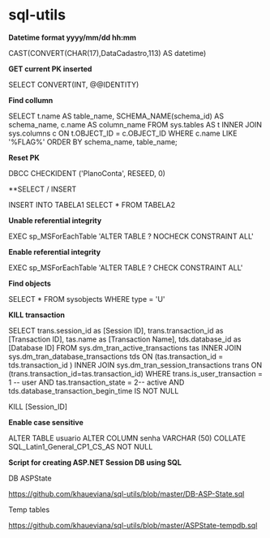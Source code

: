 # sql-utils

**Datetime format yyyy/mm/dd hh:mm**

CAST(CONVERT(CHAR(17),DataCadastro,113) AS datetime)

**GET current PK inserted**

SELECT CONVERT(INT, @@IDENTITY)

**Find collumn**

SELECT t.name AS table_name, SCHEMA_NAME(schema_id) AS schema_name, c.name AS column_name FROM sys.tables AS t INNER JOIN sys.columns c ON t.OBJECT_ID = c.OBJECT_ID WHERE c.name LIKE '%FLAG%' ORDER BY schema_name, table_name;

**Reset PK**

DBCC CHECKIDENT ('PlanoConta', RESEED, 0)

**SELECT / INSERT

INSERT INTO TABELA1 SELECT * FROM TABELA2

**Unable referential integrity**

EXEC sp_MSForEachTable 'ALTER TABLE ? NOCHECK CONSTRAINT ALL'

**Enable referential integrity**

EXEC sp_MSForEachTable 'ALTER TABLE ? CHECK CONSTRAINT ALL'

**Find objects**

SELECT * FROM sysobjects WHERE type = 'U'

**KILL transaction**

SELECT trans.session_id as [Session ID], trans.transaction_id as [Transaction ID], tas.name as [Transaction Name], tds.database_id as [Database ID]
FROM sys.dm_tran_active_transactions tas INNER JOIN sys.dm_tran_database_transactions tds ON (tas.transaction_id = tds.transaction_id ) INNER JOIN sys.dm_tran_session_transactions trans ON (trans.transaction_id=tas.transaction_id)
WHERE trans.is_user_transaction = 1 -- user AND tas.transaction_state = 2-- active AND tds.database_transaction_begin_time IS NOT NULL

KILL [Session_ID]

**Enable case sensitive**

ALTER TABLE usuario ALTER COLUMN senha VARCHAR (50) COLLATE SQL_Latin1_General_CP1_CS_AS NOT NULL

**Script for creating ASP.NET Session DB using SQL**

DB ASPState

https://github.com/khaueviana/sql-utils/blob/master/DB-ASP-State.sql

Temp tables

https://github.com/khaueviana/sql-utils/blob/master/ASPState-tempdb.sql
